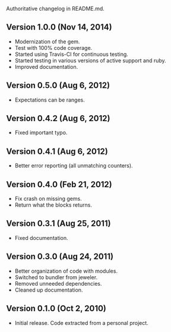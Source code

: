 Authoritative changelog in README.md.

## Version 1.0.0 (Nov 14, 2014)
- Modernization of the gem.
- Test with 100% code coverage.
- Started using Travis-CI for continuous testing.
- Started testing in various versions of active support and ruby.
- Improved documentation.

## Version 0.5.0 (Aug 6, 2012)
- Expectations can be ranges.

## Version 0.4.2 (Aug 6, 2012)
- Fixed important typo.

## Version 0.4.1 (Aug 6, 2012)
- Better error reporting (all unmatching counters).

## Version 0.4.0 (Feb 21, 2012)
- Fix crash on missing gems.
- Return what the blocks returns.

## Version 0.3.1 (Aug 25, 2011)
- Fixed documentation.

## Version 0.3.0 (Aug 24, 2011)
- Better organization of code with modules.
- Switched to bundler from jeweler.
- Removed unneeded dependencies.
- Cleaned up documentation.

## Version 0.1.0 (Oct 2, 2010)
- Initial release. Code extracted from a personal project.